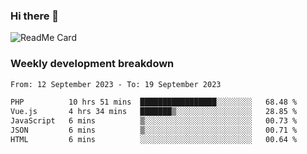 ### Hi there 👋

<!--
**itzcy/itzcy** is a ✨ _special_ ✨ repository because its `README.md` (this file) appears on your GitHub profile.

Here are some ideas to get you started:

- 🔭 I’m currently working on ...
- 🌱 I’m currently learning ...
- 👯 I’m looking to collaborate on ...
- 🤔 I’m looking for help with ...
- 💬 Ask me about ...
- 📫 How to reach me: ...
- 😄 Pronouns: ...
- ⚡ Fun fact: ...
-->
![ReadMe Card](https://github-readme-stats.vercel.app/api?username=itzcy&show_icons=true&title_color=2d3198&icon_color=797cb8&text_color=24292e&bg_color=f6f8fa)

### Weekly development breakdown
<!--START_SECTION:waka-->

```txt
From: 12 September 2023 - To: 19 September 2023

PHP          10 hrs 51 mins  █████████████████░░░░░░░░   68.48 %
Vue.js       4 hrs 34 mins   ███████▒░░░░░░░░░░░░░░░░░   28.85 %
JavaScript   6 mins          ▒░░░░░░░░░░░░░░░░░░░░░░░░   00.73 %
JSON         6 mins          ▒░░░░░░░░░░░░░░░░░░░░░░░░   00.71 %
HTML         6 mins          ░░░░░░░░░░░░░░░░░░░░░░░░░   00.64 %
```

<!--END_SECTION:waka-->
